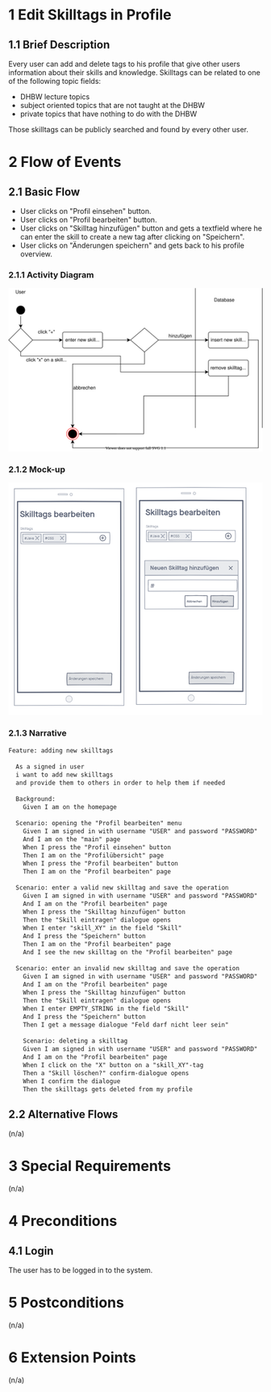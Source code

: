 # 1 Edit Skilltags in Profile

## 1.1 Brief Description

Every user can add and delete tags to his profile that give other users information about their skills and knowledge. Skilltags can be related to one of the following topic fields:

- DHBW lecture topics
- subject oriented topics that are not taught at the DHBW
- private topics that have nothing to do with the DHBW

Those skilltags can be publicly searched and found by every other user.

# 2 Flow of Events

## 2.1 Basic Flow

- User clicks on "Profil einsehen" button.
- User clicks on "Profil bearbeiten" button.
- User clicks on "Skilltag hinzufügen" button and gets a textfield where he can enter the skill to create a new tag after clicking on "Speichern".
- User clicks on "Änderungen speichern" and gets back to his profile overview.

### 2.1.1 Activity Diagram

![Activity Diagram](ActivityDiagrams/editSkilltag.svg)

### 2.1.2 Mock-up

![Create Operation Form Wireframe](Wireframe/editSkilltags.png)

### 2.1.3 Narrative

```gherkin
Feature: adding new skilltags

  As a signed in user
  i want to add new skilltags
  and provide them to others in order to help them if needed

  Background:
    Given I am on the homepage

  Scenario: opening the "Profil bearbeiten" menu
    Given I am signed in with username "USER" and password "PASSWORD"
    And I am on the "main" page
    When I press the "Profil einsehen" button
    Then I am on the "Profilübersicht" page
    When I press the "Profil bearbeiten" button
    Then I am on the "Profil bearbeiten" page

  Scenario: enter a valid new skilltag and save the operation
    Given I am signed in with username "USER" and password "PASSWORD"
    And I am on the "Profil bearbeiten" page
    When I press the "Skilltag hinzufügen" button
    Then the "Skill eintragen" dialogue opens
    When I enter "skill_XY" in the field "Skill"
    And I press the "Speichern" button
    Then I am on the "Profil bearbeiten" page
    And I see the new skilltag on the "Profil bearbeiten" page

  Scenario: enter an invalid new skilltag and save the operation
    Given I am signed in with username "USER" and password "PASSWORD"
    And I am on the "Profil bearbeiten" page
    When I press the "Skilltag hinzufügen" button
    Then the "Skill eintragen" dialogue opens
    When I enter EMPTY_STRING in the field "Skill"
    And I press the "Speichern" button
    Then I get a message dialogue "Feld darf nicht leer sein"

    Scenario: deleting a skilltag
    Given I am signed in with username "USER" and password "PASSWORD"
    And I am on the "Profil bearbeiten" page
    When I click on the "X" button on a "skill_XY"-tag
    Then a "Skill löschen?" confirm-dialogue opens
    When I confirm the dialogue
    Then the skilltags gets deleted from my profile
```

## 2.2 Alternative Flows

(n/a)

# 3 Special Requirements

(n/a)

# 4 Preconditions

## 4.1 Login

The user has to be logged in to the system.

# 5 Postconditions

(n/a)

# 6 Extension Points

(n/a)
